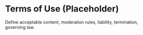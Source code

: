 # Terms of Use (Placeholder)

Define acceptable content, moderation rules, liability, termination, governing law.
